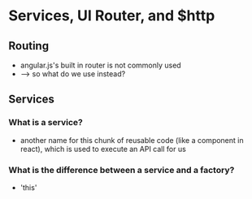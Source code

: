 # Services, UI Router, and $http

## Routing
- angular.js's built in router is not commonly used
- --> so what do we use instead?

## Services
### What is a service?
- another name for this chunk of reusable code (like a component in react), which is used to execute an API call for us

### What is the difference between a service and a factory?
- 'this'